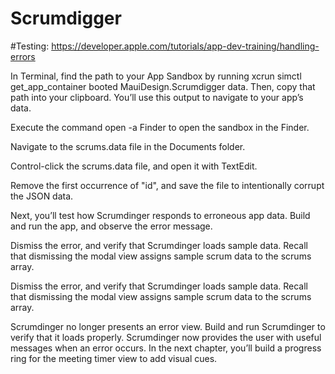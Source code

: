 # Scrumdigger

#Testing:
<a>https://developer.apple.com/tutorials/app-dev-training/handling-errors</a>

<p> In Terminal, find the path to your App Sandbox by running xcrun simctl get_app_container booted MauiDesign.Scrumdigger data. Then, copy that path into your clipboard.
You’ll use this output to navigate to your app’s data.</p>

<p> Execute the command open -a Finder <paste path to your App Sandbox> to open the sandbox in the Finder.</p>

<p>Navigate to the scrums.data file in the Documents folder.</p>

<p>Control-click the scrums.data file, and open it with TextEdit.</p>

<p>Remove the first occurrence of "id", and save the file to intentionally corrupt the JSON data.</p>

<p>Next, you’ll test how Scrumdinger responds to erroneous app data.
Build and run the app, and observe the error message.</p>

<p>Dismiss the error, and verify that Scrumdinger loads sample data.
Recall that dismissing the modal view assigns sample scrum data to the scrums array.</p>

<p>Dismiss the error, and verify that Scrumdinger loads sample data.
Recall that dismissing the modal view assigns sample scrum data to the scrums array.</p>

<p>Scrumdinger no longer presents an error view.
Build and run Scrumdinger to verify that it loads properly.
Scrumdinger now provides the user with useful messages when an error occurs. In the next chapter, you’ll build a progress ring for the meeting timer view to add visual cues.</p>

